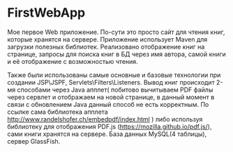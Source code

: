 # FirstWebApp

Мое первое Web приложение. По-сути это просто сайт для чтения книг, которые хранятся на сервере. Приложение использует Maven
для загрузки полезных библиотек. Реализовано отображение книг на странице, запросы для поиска книг в БД через имя автора, самой книги и её отображение
с возможностью чтения. 

Также были использованы самые основные и базовые технологии при создании JSP\JSPF, Servlets\Filters\Listeners.
Вывод книг происходит 2-мя способами через Java апплет( побитово вычитываем PDF файлы через сервлет и отображаем на новой странице, в данный момент в связи с обновлением Java данный способ не есть корректным. По ссылке сама библиотека апплета http://www.randelshofer.ch/embedpdf/index.html )
либо используя библиотеку для отображения PDF.js (https://mozilla.github.io/pdf.js/), сами книги хранятся на сервере.
База данных MySQL(4 таблицы), сервер GlassFish.
